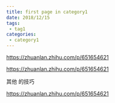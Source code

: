 ```yaml
---
title: first page in category1
date: 2018/12/15
tags:
 - tag1
categories:
 - category1
---
```



﻿https://zhuanlan.zhihu.com/p/651654621

﻿https://zhuanlan.zhihu.com/p/651654621

其他 的技巧

﻿https://zhuanlan.zhihu.com/p/651654621
